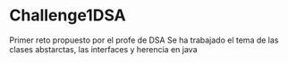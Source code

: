 # Challenge1DSA

Primer reto propuesto por el profe de DSA 
Se ha trabajado el tema de las clases abstarctas, las interfaces y herencia en java
